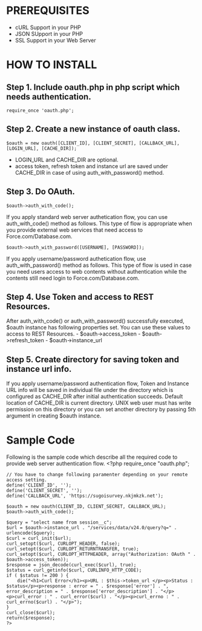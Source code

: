 PREREQUISITES
==============
- cURL Support in your PHP
- JSON SUpport in your PHP
- SSL Support in your Web Server

HOW TO INSTALL
==============
Step 1. Include oauth.php in php script which needs authentication.
-------------------------------------------------------------------
    require_once 'oauth.php';

Step 2. Create a new instance of oauth class.
---------------------------------------------
    $oauth = new oauth([CLIENT_ID], [CLIENT_SECRET], [CALLBACK_URL], [LOGIN_URL], [CACHE_DIR]);

- LOGIN_URL and CACHE_DIR are optional.
- access token, refresh token and instance url are saved under CACHE_DIR in case of using auth_with_password() method.

Step 3. Do OAuth. 
------------------------------------------------------------------------------------------------------
    $oauth->auth_with_code();
If you apply standard web server authetication flow, you can use auth_with_code() method as follows.
This type of flow is appropriate when you provide external web services that need access to Force.com/Database.com.

    $oauth->auth_with_password([USERNAME], [PASSWORD]);
If you apply username/password authetication flow, use auth_with_password() method as follows.
This type of flow is used in case you need users access to web contents without authentication while the contents still need login to Force.com/Database.com.

Step 4. Use Token and access to REST Resources.
-----------------------------------------------
After auth_with_code() or auth_with_password() successfully executed, $oauth instance has following properties set.
You can use these values to access to REST Resources.
    - $oauth->access_token
    - $oauth->refresh_token
    - $oauth->instance_url

Step 5. Create directory for saving token and instance url info.
----------------------------------------------------------------
If you apply username/password authentication flow, Token and Instance URL info will be saved in individual file under the directory which is configured as CACHE_DIR after initial authentication succeeds.
Default location of CACHE_DIR is current directory.
UNIX web user must has write permission on this directory or you can set another directory by passing 5th argument in creating $oauth instance.

Sample Code
===========
Following is the sample code which describe all the required code to provide web server authentication flow.
    <?php
    require_once "oauth.php";

    // You have to change following paramenter depending on your remote access setting.
    define('CLIENT_ID', '');
    define('CLIENT_SECRET', '');
    define('CALLBACK_URL', 'https://sugoisurvey.nkjmkzk.net');

    $oauth = new oauth(CLIENT_ID, CLIENT_SECRET, CALLBACK_URL);
    $oauth->auth_with_code();
    
    $query = "select name from session__c";
    $url = $oauth->instance_url . "/services/data/v24.0/query?q=" . urlencode($query);
    $curl = curl_init($url);
    curl_setopt($curl, CURLOPT_HEADER, false);
    curl_setopt($curl, CURLOPT_RETURNTRANSFER, true);
    curl_setopt($curl, CURLOPT_HTTPHEADER, array("Authorization: OAuth " . $oauth->access_token));
    $response = json_decode(curl_exec($curl), true);
    $status = curl_getinfo($curl, CURLINFO_HTTP_CODE);
    if ( $status != 200 ) {
        die("<h1>Curl Error</h1><p>URL : $this->token_url </p><p>Status : $status</p><p>response : error = " . $response['error'] . ", error_description = " . $response['error_description'] . "</p><p>curl_error : " . curl_error($curl) . "</p><p>curl_errno : " . curl_errno($curl) . "</p>");
    }
    curl_close($curl);
    return($response);
    ?>
